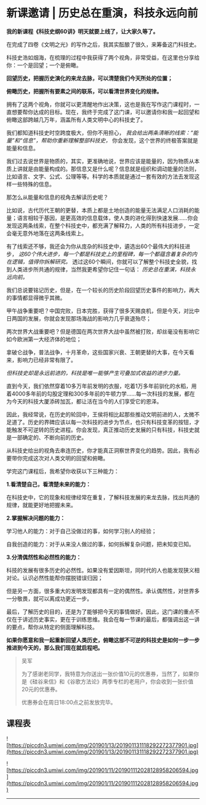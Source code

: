 # 新课邀请 | 历史总在重演，科技永远向前

 **我的新课程《科技史纲60讲》明天就要上线了，让大家久等了。**

在完成了四卷《文明之光》的写作之后，我其实酝酿了很久，来筹备这门科技史。

科技史浩如烟海，在梳理的过程中我获得了两个视角，非常受益，在这里也分享给你：一个是回望；一个是俯瞰。

 **回望历史，把握历史演化的来龙去脉，可以清楚我们今天所处的位置；**

 **俯瞰历史，把握所有要素之间的联系，可以看清世界变化的规律。**

拥有了这两个视角，你就可以更清醒地作出决策，这也是我在写作这门课程时，一直想要帮你达成的目标。现在，我终于完成了这门课，可以邀请你和我一起回望和俯瞰这部跨越几万年，涵盖所有人类文明中心的科技史了。

我们都知道科技史时空跨度极大，但你不用担心， *我会给出两条清晰的线索：“能量”和“信息”，帮助你重新理解整部科技史，* 你会发现，这个世界的终极答案就是能量和信息。

我们过去说世界是物质的，其实，更准确地说，世界应该是能量的，因为物质从本质上讲就是由能量构成的。那信息又是什么呢？信息就是组织和调动能量的法则，比如语言、文字、公式、公理等等。科学的本质就是通过一套有效的方法去发现这样一些特殊的信息。

那怎么从能量和信息的视角去解读历史呢？

比如说，古代历代王朝的更替，本质上都是土地创造的能量无法满足人口消耗的能量；语言相较于基因，是更高效的信息载体，使人类的进化得到快速发展……你会发现这两条线索，在整个科技史中，都充满了解释力，人类的所有科技进步，一定会毫无意外地落在这两条线索上。

有了线索还不够，我还会为你从庞杂的科技史中，遴选出60个最伟大的科技进步， *这60个伟大进步，每一个都是科技史上的里程碑，每一个都蕴含着复杂的内在逻辑，值得你拆解研究。* 透过这60个瞬间，你就可以了解整个科技史全貌，找到人类进步所共通的规律，当然我更希望你记住一句话： *历史总在重演，科技永远向前。*

我们总说要铭记历史，但是，在一个较长的历史阶段回望历史事件的影响力，再大的事情都显得微乎其微。

甲午战争重要吧？中国完败，日本完胜，获得了很多天赐良机，但是今天，对比中日两国的发展，你就会发现那场海战的影响力几乎衰退殆尽；

两次世界大战重要吧？但是德国在两次世界大战中虽然被打败，却丝毫没有影响它如今欧洲第一大经济体的地位；

拿破仑战争，普法战争，十月革命，这些国家兴衰、王朝更替的大事，在今天看来，影响力已经非常有限了。

 *但科技史却是永远前进的，科技是唯一能够产生可叠加式收益的进步力量。*

直到今天，我们依然穿着10多万年前发明的衣服，吃着1万多年前驯化的水稻，用着4000多年前的勾股定理和300多年前的牛顿力学……每一次科技的发展，都在为今天的科技大厦添砖加瓦，都让活在当今的人们享受它的恩泽。

因此，我经常说，在历史的轮回中，王侯将相比起那些推动文明前进的人，太微不足道了。历史的界碑应该以每一次科技的进步为节点，也只有科技变革的按钮，才能触发不可逆转的历史进程。你会发现，真正推动历史发展的只有科技，科技史就是一部确定的、不断向前的历史。

从科技史给出的视角去串连历史，你才能真正洞察世界变化的趋势。因此，我有必要带你完成这次对人类文明的回望和俯瞰。

学完这门课程后，我希望你收获以下三种能力：

 **1.看清楚自己，看清楚未来的能力：**

在科技史中，它的现象和规律经常在重复，了解科技发展的来龙去脉，找出共通的规律，就能更好地把握未来。

 **2.掌握解决问题的能力：**

学习他人的能力：对于自己没做过的事，如何学习别人的经验；

自我创造的能力：对于从来没人做过的事，如何拆解复杂问题，把未知变已知。

 **3.分清偶然性和必然性的能力：**

科技的发展有很多历史的必然性。如果没有爱因斯坦，同时代的人也能发现狭义相对论。认识必然性能帮你摆脱错误归因；

但是另一方面，很多重大的发明发现都具有一定的偶然性。承认偶然性，对世界多一分敬畏，就可以离成功更近一步。

最后，了解历史的目的，还是为了能够把今天的事情做好。因此，这门课的重点不仅在于讲述历史事实，更在于训练思维。我会在每一节课的最后，都强调出这一讲的要点，帮你从特定的侧面理解科技。

 **如果你愿意和我一起重新回望人类历史，俯瞰这部不可逆的科技史是如何一步一步推进到今天的，那么我们现在就启程吧。**

> 吴军
> 
> 为了感谢老同学，我特意为你送出一张价值10元的优惠券，当然了，如果你是《硅谷来信》和《谷歌方法论》两季专栏的老用户，你会收到一张价值20元的优惠券。
> 
> 优惠券会在周日18:00点之前发放完毕。

## 课程表

![https://piccdn3.umiwi.com/img/201901/13/201901131118292272377901.jpg](https://piccdn3.umiwi.com/img/201901/13/201901131118292272377901.jpg)

![https://piccdn3.umiwi.com/img/201901/11/201901112028128958206594.jpg](https://piccdn3.umiwi.com/img/201901/11/201901112028128958206594.jpg)

---
